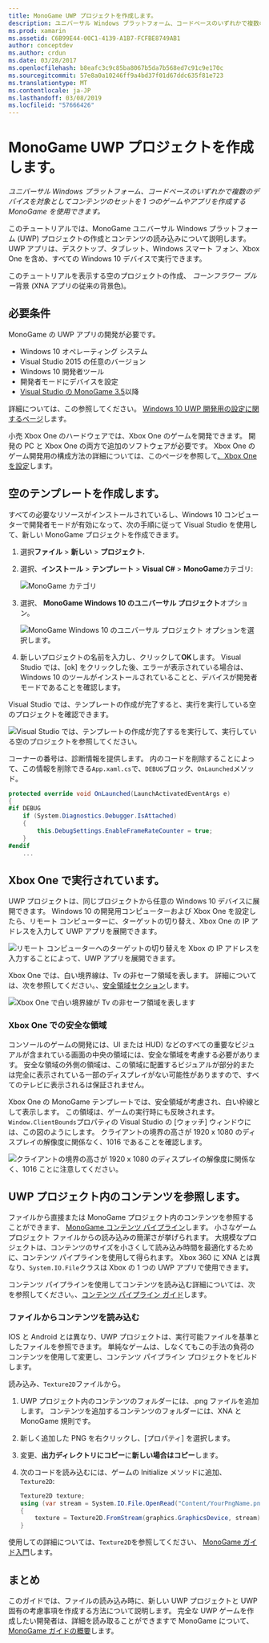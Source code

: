 ```yaml
---
title: MonoGame UWP プロジェクトを作成します。
description: ユニバーサル Windows プラットフォーム、コードベースのいずれかで複数のデバイスを対象としてコンテンツのセットを 1 つのゲームやアプリを作成する MonoGame を使用できます。
ms.prod: xamarin
ms.assetid: C6B99E44-00C1-4139-A1B7-FCFBE8749AB1
author: conceptdev
ms.author: crdun
ms.date: 03/28/2017
ms.openlocfilehash: b8eafc3c9c85ba8067b5da7b568ed7c91c9e170c
ms.sourcegitcommit: 57e8a0a10246ff9a4bd37f01d67ddc635f81e723
ms.translationtype: MT
ms.contentlocale: ja-JP
ms.lasthandoff: 03/08/2019
ms.locfileid: "57666426"
---
```

# <a name="creating-a-monogame-uwp-project"></a>MonoGame UWP プロジェクトを作成します。

_ユニバーサル Windows プラットフォーム、コードベースのいずれかで複数のデバイスを対象としてコンテンツのセットを 1 つのゲームやアプリを作成する MonoGame を使用できます。_

このチュートリアルでは、MonoGame ユニバーサル Windows プラットフォーム (UWP) プロジェクトの作成とコンテンツの読み込みについて説明します。 UWP アプリは、デスクトップ、タブレット、Windows スマート フォン、Xbox One を含め、すべての Windows 10 デバイスで実行できます。

このチュートリアルを表示する空のプロジェクトの作成、 *コーンフラワー ブルー*背景 (XNA アプリの従来の背景色)。

## <a name="requirements"></a>必要条件

MonoGame の UWP アプリの開発が必要です。

- Windows 10 オペレーティング システム
- Visual Studio 2015 の任意のバージョン
- Windows 10 開発者ツール
- 開発者モードにデバイスを設定
- [Visual Studio の MonoGame 3.5](http://www.monogame.net/2016/03/17/monogame-3-5/)以降

詳細については、この参照してください。 [Windows 10 UWP 開発用の設定に関するページ](https://msdn.microsoft.com/windows/uwp/get-started/get-set-up)します。

小売 Xbox One のハードウェアでは、Xbox One のゲームを開発できます。 開発の PC と Xbox One の両方で追加のソフトウェアが必要です。 Xbox One のゲーム開発用の構成方法の詳細については、このページを参照して[、Xbox One を設定](https://msdn.microsoft.com/windows/uwp/xbox-apps/index)します。

## <a name="creating-an-empty-template"></a>空のテンプレートを作成します。

すべての必要なリソースがインストールされているし、Windows 10 コンピューターで開発者モードが有効になって、次の手順に従って Visual Studio を使用して、新しい MonoGame プロジェクトを作成できます。

1. 選択**ファイル** > **新しい** > **プロジェクト.**
1. 選択、**インストール** > **テンプレート** > **Visual C#**   >  **MonoGame**カテゴリ:

    ![](uwp-images/image1.png "MonoGame カテゴリ")

1. 選択、 **MonoGame Windows 10 のユニバーサル プロジェクト**オプション。

    ![](uwp-images/image2.png "MonoGame Windows 10 のユニバーサル プロジェクト オプションを選択します。")

1. 新しいプロジェクトの名前を入力し、クリックして**OK**します。
Visual Studio では、[ok] をクリックした後、エラーが表示されている場合は、Windows 10 のツールがインストールされていることと、デバイスが開発者モードであることを確認します。

Visual Studio では、テンプレートの作成が完了すると、実行を実行している空のプロジェクトを確認できます。

![](uwp-images/image3.png "Visual Studio では、テンプレートの作成が完了するを実行して、実行している空のプロジェクトを参照してください。")

コーナーの番号は、診断情報を提供します。 内のコードを削除することによって、この情報を削除できる`App.xaml.cs`で、`DEBUG`ブロック、`OnLaunched`メソッド。


```csharp
protected override void OnLaunched(LaunchActivatedEventArgs e)
{
#if DEBUG
    if (System.Diagnostics.Debugger.IsAttached)
    {
        this.DebugSettings.EnableFrameRateCounter = true;
    }
#endif
    ...
```

## <a name="running-on-xbox-one"></a>Xbox One で実行されています。

UWP プロジェクトは、同じプロジェクトから任意の Windows 10 デバイスに展開できます。 Windows 10 の開発用コンピューターおよび Xbox One を設定したら、リモート コンピューターに、ターゲットの切り替え、Xbox One の IP アドレスを入力して UWP アプリを展開できます。

![](uwp-images/remote.png "リモート コンピューターへのターゲットの切り替えを Xbox の IP アドレスを入力することによって、UWP アプリを展開できます。")

Xbox One では、白い境界線は、Tv の非セーフ領域を表します。 詳細については、次を参照してください。、[安全領域セクション](#safe-area-on-xbox-one)します。

![](uwp-images/safearea.png "Xbox One で白い境界線が Tv の非セーフ領域を表します")

### <a name="safe-area-on-xbox-one"></a>Xbox One での安全な領域

コンソールのゲームの開発には、UI または HUD) などのすべての重要なビジュアルが含まれている画面の中央の領域には、安全な領域を考慮する必要があります。 安全な領域の外側の領域は、この領域に配置するビジュアルが部分的または完全に表示されている一部のディスプレイがない可能性がありますので、すべてのテレビに表示されるは保証されません。

Xbox One の MonoGame テンプレートでは、安全領域が考慮され、白い枠線として表示します。 この領域は、ゲームの実行時にも反映されます。`Window.ClientBounds`プロパティの Visual Studio の [ウォッチ] ウィンドウには、この図のようにします。 クライアントの境界の高さが 1920 x 1080 のディスプレイの解像度に関係なく、1016 であることを確認します。

![](uwp-images/clientbounds.png "クライアントの境界の高さが 1920 x 1080 のディスプレイの解像度に関係なく、1016 ことに注意してください。")

## <a name="referencing-content-in-uwp-projects"></a>UWP プロジェクト内のコンテンツを参照します。

ファイルから直接または MonoGame プロジェクト内のコンテンツを参照することができます、 [MonoGame コンテンツ パイプライン](~/graphics-games/cocossharp/content-pipeline/index.md)します。 小さなゲーム プロジェクト ファイルからの読み込みの簡潔さが挙げられます。 大規模なプロジェクトは、コンテンツのサイズを小さくして読み込み時間を最適化するために、コンテンツ パイプラインを使用して得られます。 Xbox 360 に XNA とは異なり、`System.IO.File`クラスは Xbox の 1 つの UWP アプリで使用できます。

コンテンツ パイプラインを使用してコンテンツを読み込む詳細については、次を参照してください。、[コンテンツ パイプライン ガイド](~/graphics-games/cocossharp/content-pipeline/index.md)します。

### <a name="loading-content-from-file"></a>ファイルからコンテンツを読み込む

IOS と Android とは異なり、UWP プロジェクトは、実行可能ファイルを基準としたファイルを参照できます。 単純なゲームは、しなくてもこの手法の負荷のコンテンツを使用して変更し、コンテンツ パイプライン プロジェクトをビルドします。

読み込み、`Texture2D`ファイルから。

1. UWP プロジェクト内のコンテンツのフォルダーには、.png ファイルを追加します。 コンテンツを追加するコンテンツのフォルダーには、XNA と MonoGame 規則です。
1. 新しく追加した PNG を右クリックし、[プロパティ] を選択します。
1. 変更、**出力ディレクトリにコピー**に**新しい場合はコピー**します。
1. 次のコードを読み込むには、ゲームの Initialize メソッドに追加、 `Texture2D`:

    ```csharp
    Texture2D texture;
    using (var stream = System.IO.File.OpenRead("Content/YourPngName.png"))
    {
        texture = Texture2D.FromStream(graphics.GraphicsDevice, stream);
    }
    ```

使用しての詳細については、`Texture2D`を参照してください、 [MonoGame ガイド入門](~/graphics-games/monogame/introduction/index.md)します。

## <a name="summary"></a>まとめ

このガイドでは、ファイルの読み込み時に、新しい UWP プロジェクトと UWP 固有の考慮事項を作成する方法について説明します。 完全な UWP ゲームを作成したい開発者は、詳細を読み取ることができますで MonoGame について、 [MonoGame ガイドの概要](~/graphics-games/monogame/introduction/index.md)します。
